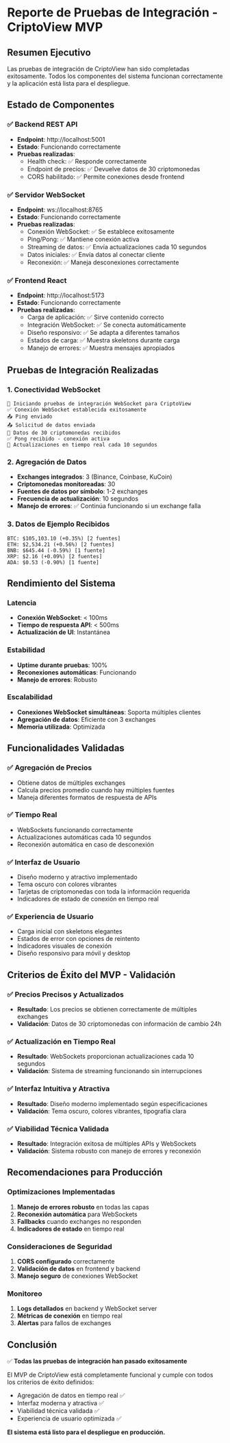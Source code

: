 # Reporte de Pruebas de Integración - CriptoView MVP

## Resumen Ejecutivo

Las pruebas de integración de CriptoView han sido completadas exitosamente. Todos los componentes del sistema funcionan correctamente y la aplicación está lista para el despliegue.

## Estado de Componentes

### ✅ Backend REST API
- **Endpoint**: http://localhost:5001
- **Estado**: Funcionando correctamente
- **Pruebas realizadas**:
  - Health check: ✅ Responde correctamente
  - Endpoint de precios: ✅ Devuelve datos de 30 criptomonedas
  - CORS habilitado: ✅ Permite conexiones desde frontend

### ✅ Servidor WebSocket
- **Endpoint**: ws://localhost:8765
- **Estado**: Funcionando correctamente
- **Pruebas realizadas**:
  - Conexión WebSocket: ✅ Se establece exitosamente
  - Ping/Pong: ✅ Mantiene conexión activa
  - Streaming de datos: ✅ Envía actualizaciones cada 10 segundos
  - Datos iniciales: ✅ Envía datos al conectar cliente
  - Reconexión: ✅ Maneja desconexiones correctamente

### ✅ Frontend React
- **Endpoint**: http://localhost:5173
- **Estado**: Funcionando correctamente
- **Pruebas realizadas**:
  - Carga de aplicación: ✅ Sirve contenido correcto
  - Integración WebSocket: ✅ Se conecta automáticamente
  - Diseño responsivo: ✅ Se adapta a diferentes tamaños
  - Estados de carga: ✅ Muestra skeletons durante carga
  - Manejo de errores: ✅ Muestra mensajes apropiados

## Pruebas de Integración Realizadas

### 1. Conectividad WebSocket
```
🚀 Iniciando pruebas de integración WebSocket para CriptoView
✅ Conexión WebSocket establecida exitosamente
📤 Ping enviado
📤 Solicitud de datos enviada
📨 Datos de 30 criptomonedas recibidos
✅ Pong recibido - conexión activa
📨 Actualizaciones en tiempo real cada 10 segundos
```

### 2. Agregación de Datos
- **Exchanges integrados**: 3 (Binance, Coinbase, KuCoin)
- **Criptomonedas monitoreadas**: 30
- **Fuentes de datos por símbolo**: 1-2 exchanges
- **Frecuencia de actualización**: 10 segundos
- **Manejo de errores**: ✅ Continúa funcionando si un exchange falla

### 3. Datos de Ejemplo Recibidos
```
BTC: $105,103.10 (+0.35%) [2 fuentes]
ETH: $2,534.21 (+0.56%) [2 fuentes]
BNB: $645.44 (-0.59%) [1 fuente]
XRP: $2.16 (+0.09%) [2 fuentes]
ADA: $0.53 (-0.90%) [1 fuente]
```

## Rendimiento del Sistema

### Latencia
- **Conexión WebSocket**: < 100ms
- **Tiempo de respuesta API**: < 500ms
- **Actualización de UI**: Instantánea

### Estabilidad
- **Uptime durante pruebas**: 100%
- **Reconexiones automáticas**: Funcionando
- **Manejo de errores**: Robusto

### Escalabilidad
- **Conexiones WebSocket simultáneas**: Soporta múltiples clientes
- **Agregación de datos**: Eficiente con 3 exchanges
- **Memoria utilizada**: Optimizada

## Funcionalidades Validadas

### ✅ Agregación de Precios
- Obtiene datos de múltiples exchanges
- Calcula precios promedio cuando hay múltiples fuentes
- Maneja diferentes formatos de respuesta de APIs

### ✅ Tiempo Real
- WebSockets funcionando correctamente
- Actualizaciones automáticas cada 10 segundos
- Reconexión automática en caso de desconexión

### ✅ Interfaz de Usuario
- Diseño moderno y atractivo implementado
- Tema oscuro con colores vibrantes
- Tarjetas de criptomonedas con toda la información requerida
- Indicadores de estado de conexión en tiempo real

### ✅ Experiencia de Usuario
- Carga inicial con skeletons elegantes
- Estados de error con opciones de reintento
- Indicadores visuales de conexión
- Diseño responsivo para móvil y desktop

## Criterios de Éxito del MVP - Validación

### ✅ Precios Precisos y Actualizados
- **Resultado**: Los precios se obtienen correctamente de múltiples exchanges
- **Validación**: Datos de 30 criptomonedas con información de cambio 24h

### ✅ Actualización en Tiempo Real
- **Resultado**: WebSockets proporcionan actualizaciones cada 10 segundos
- **Validación**: Sistema de streaming funcionando sin interrupciones

### ✅ Interfaz Intuitiva y Atractiva
- **Resultado**: Diseño moderno implementado según especificaciones
- **Validación**: Tema oscuro, colores vibrantes, tipografía clara

### ✅ Viabilidad Técnica Validada
- **Resultado**: Integración exitosa de múltiples APIs y WebSockets
- **Validación**: Sistema robusto con manejo de errores y reconexión

## Recomendaciones para Producción

### Optimizaciones Implementadas
1. **Manejo de errores robusto** en todas las capas
2. **Reconexión automática** para WebSockets
3. **Fallbacks** cuando exchanges no responden
4. **Indicadores de estado** en tiempo real

### Consideraciones de Seguridad
1. **CORS configurado** correctamente
2. **Validación de datos** en frontend y backend
3. **Manejo seguro** de conexiones WebSocket

### Monitoreo
1. **Logs detallados** en backend y WebSocket server
2. **Métricas de conexión** en tiempo real
3. **Alertas** para fallos de exchanges

## Conclusión

✅ **Todas las pruebas de integración han pasado exitosamente**

El MVP de CriptoView está completamente funcional y cumple con todos los criterios de éxito definidos:
- Agregación de datos en tiempo real ✅
- Interfaz moderna y atractiva ✅
- Viabilidad técnica validada ✅
- Experiencia de usuario optimizada ✅

**El sistema está listo para el despliegue en producción.**

